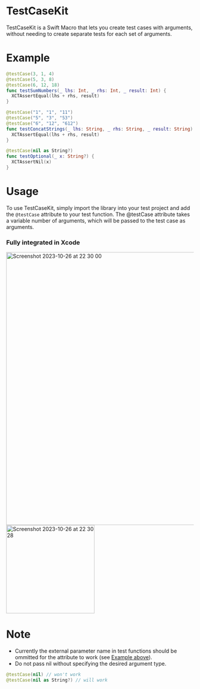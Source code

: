 # TestCaseKit
TestCaseKit is a Swift Macro that lets you create test cases with arguments, without needing to create separate tests for each set of arguments.

# Example
```swift
@testCase(3, 1, 4)
@testCase(5, 3, 8)
@testCase(6, 12, 18)
func testSumNumbers(_ lhs: Int, _ rhs: Int, _ result: Int) {
  XCTAssertEqual(lhs + rhs, result)
}

@testCase("1", "1", "11")
@testCase("5", "3", "53")
@testCase("6", "12", "612")
func testConcatStrings(_ lhs: String, _ rhs: String, _ result: String) {
  XCTAssertEqual(lhs + rhs, result)
}

@testCase(nil as String?)
func testOptional(_ x: String?) {
  XCTAssertNil(x)
}
```

# Usage

To use TestCaseKit, simply import the library into your test project and add the `@testCase` attribute to your test function. The @testCase attribute takes a variable number of arguments, which will be passed to the test case as arguments.

### Fully integrated in Xcode
<img width="732" alt="Screenshot 2023-10-26 at 22 30 00" src="https://github.com/alimyuz/Swift-TestCasesMacro/assets/45521753/19ce31da-3b15-4b17-b11f-480247b8ca5b">
<img width="237" alt="Screenshot 2023-10-26 at 22 30 28" src="https://github.com/alimyuz/Swift-TestCasesMacro/assets/45521753/795c2774-b757-4260-a958-42959e6c0175">



# Note
- Currently the external parameter name in test functions should be ommitted for the attribute to work (see [Example above](#Example)).
- Do not pass nil without specifying the desired argument type. 
```swift
@testCase(nil) // won't work
@testCase(nil as String?) // will work
```
